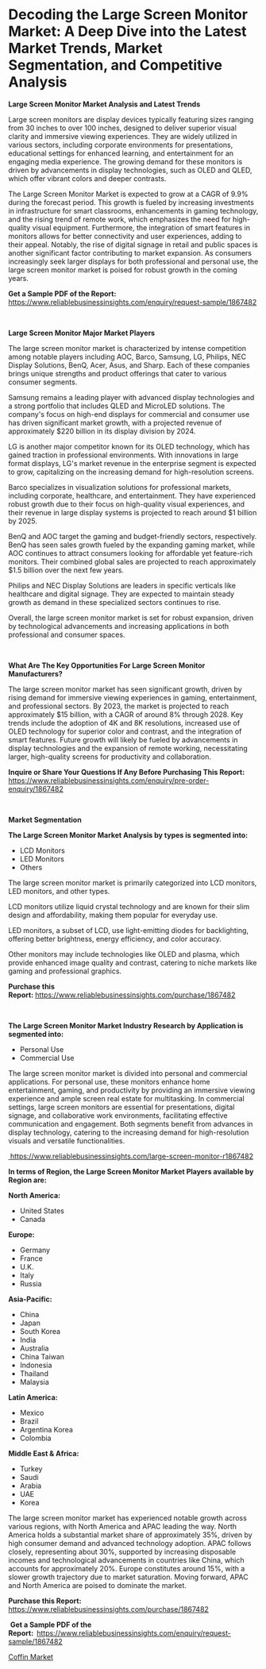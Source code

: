 <p><h1>Decoding the Large Screen Monitor Market: A Deep Dive into the Latest Market Trends, Market Segmentation, and Competitive Analysis</h1></p><p><strong>Large Screen Monitor Market Analysis and Latest Trends</strong></p>
<p><p>Large screen monitors are display devices typically featuring sizes ranging from 30 inches to over 100 inches, designed to deliver superior visual clarity and immersive viewing experiences. They are widely utilized in various sectors, including corporate environments for presentations, educational settings for enhanced learning, and entertainment for an engaging media experience. The growing demand for these monitors is driven by advancements in display technologies, such as OLED and QLED, which offer vibrant colors and deeper contrasts.</p><p>The Large Screen Monitor Market is expected to grow at a CAGR of 9.9% during the forecast period. This growth is fueled by increasing investments in infrastructure for smart classrooms, enhancements in gaming technology, and the rising trend of remote work, which emphasizes the need for high-quality visual equipment. Furthermore, the integration of smart features in monitors allows for better connectivity and user experiences, adding to their appeal. Notably, the rise of digital signage in retail and public spaces is another significant factor contributing to market expansion. As consumers increasingly seek larger displays for both professional and personal use, the large screen monitor market is poised for robust growth in the coming years.</p></p>
<p><strong>Get a Sample PDF of the Report:&nbsp;</strong> <a href="https://www.reliablebusinessinsights.com/enquiry/request-sample/1867482?utm_campaign=3288&utm_medium=2&utm_source=Github&utm_content=ia&utm_term=04042025&utm_id=large-screen-monitor">https://www.reliablebusinessinsights.com/enquiry/request-sample/1867482</a></p>
<p>&nbsp;</p>
<p><strong>Large Screen Monitor Major Market Players</strong></p>
<p><p>The large screen monitor market is characterized by intense competition among notable players including AOC, Barco, Samsung, LG, Philips, NEC Display Solutions, BenQ, Acer, Asus, and Sharp. Each of these companies brings unique strengths and product offerings that cater to various consumer segments.</p><p>Samsung remains a leading player with advanced display technologies and a strong portfolio that includes QLED and MicroLED solutions. The company's focus on high-end displays for commercial and consumer use has driven significant market growth, with a projected revenue of approximately $220 billion in its display division by 2024.</p><p>LG is another major competitor known for its OLED technology, which has gained traction in professional environments. With innovations in large format displays, LG's market revenue in the enterprise segment is expected to grow, capitalizing on the increasing demand for high-resolution screens.</p><p>Barco specializes in visualization solutions for professional markets, including corporate, healthcare, and entertainment. They have experienced robust growth due to their focus on high-quality visual experiences, and their revenue in large display systems is projected to reach around $1 billion by 2025.</p><p>BenQ and AOC target the gaming and budget-friendly sectors, respectively. BenQ has seen sales growth fueled by the expanding gaming market, while AOC continues to attract consumers looking for affordable yet feature-rich monitors. Their combined global sales are projected to reach approximately $1.5 billion over the next few years.</p><p>Philips and NEC Display Solutions are leaders in specific verticals like healthcare and digital signage. They are expected to maintain steady growth as demand in these specialized sectors continues to rise.</p><p>Overall, the large screen monitor market is set for robust expansion, driven by technological advancements and increasing applications in both professional and consumer spaces.</p></p>
<p>&nbsp;</p>
<p><strong>What Are The Key Opportunities For Large Screen Monitor Manufacturers?</strong></p>
<p><p>The large screen monitor market has seen significant growth, driven by rising demand for immersive viewing experiences in gaming, entertainment, and professional sectors. By 2023, the market is projected to reach approximately $15 billion, with a CAGR of around 8% through 2028. Key trends include the adoption of 4K and 8K resolutions, increased use of OLED technology for superior color and contrast, and the integration of smart features. Future growth will likely be fueled by advancements in display technologies and the expansion of remote working, necessitating larger, high-quality screens for productivity and collaboration.</p></p>
<p><strong>Inquire or Share Your Questions If Any Before Purchasing This Report:</strong> <a href="https://www.reliablebusinessinsights.com/enquiry/pre-order-enquiry/1867482?utm_campaign=3288&utm_medium=2&utm_source=Github&utm_content=ia&utm_term=04042025&utm_id=large-screen-monitor">https://www.reliablebusinessinsights.com/enquiry/pre-order-enquiry/1867482</a></p>
<p>&nbsp;</p>
<p><strong>Market Segmentation</strong></p>
<p><strong>The Large Screen Monitor Market Analysis by types is segmented into:</strong></p>
<p><ul><li>LCD Monitors</li><li>LED Monitors</li><li>Others</li></ul></p>
<p><p>The large screen monitor market is primarily categorized into LCD monitors, LED monitors, and other types. </p><p>LCD monitors utilize liquid crystal technology and are known for their slim design and affordability, making them popular for everyday use. </p><p>LED monitors, a subset of LCD, use light-emitting diodes for backlighting, offering better brightness, energy efficiency, and color accuracy. </p><p>Other monitors may include technologies like OLED and plasma, which provide enhanced image quality and contrast, catering to niche markets like gaming and professional graphics.</p></p>
<p><strong>Purchase this Report:&nbsp;</strong><a href="https://www.reliablebusinessinsights.com/purchase/1867482?utm_campaign=3288&utm_medium=2&utm_source=Github&utm_content=ia&utm_term=04042025&utm_id=large-screen-monitor">https://www.reliablebusinessinsights.com/purchase/1867482</a></p>
<p>&nbsp;</p>
<p><strong>The Large Screen Monitor Market Industry Research by Application is segmented into:</strong></p>
<p><ul><li>Personal Use</li><li>Commercial Use</li></ul></p>
<p><p>The large screen monitor market is divided into personal and commercial applications. For personal use, these monitors enhance home entertainment, gaming, and productivity by providing an immersive viewing experience and ample screen real estate for multitasking. In commercial settings, large screen monitors are essential for presentations, digital signage, and collaborative work environments, facilitating effective communication and engagement. Both segments benefit from advances in display technology, catering to the increasing demand for high-resolution visuals and versatile functionalities.</p></p>
<p><a href="https://www.reliablebusinessinsights.com/large-screen-monitor-r1867482?utm_campaign=3288&utm_medium=2&utm_source=Github&utm_content=ia&utm_term=04042025&utm_id=large-screen-monitor">&nbsp;https://www.reliablebusinessinsights.com/large-screen-monitor-r1867482</a></p>
<p><strong>In terms of Region, the Large Screen Monitor Market Players available by Region are:</strong></p>
<p>
    <p> <strong> North America: </strong>
        <ul>
            <li>United States</li>
            <li>Canada</li>
        </ul>
        </p> 
    <p> <strong> Europe: </strong>
        <ul>
            <li>Germany</li>
            <li>France</li>
            <li>U.K.</li>
            <li>Italy</li>
            <li>Russia</li>
        </ul>
        </p> 
    <p> <strong> Asia-Pacific: </strong>
        <ul>
            <li>China</li>
            <li>Japan</li>
            <li>South Korea</li>
            <li>India</li>
            <li>Australia</li>
            <li>China Taiwan</li>
            <li>Indonesia</li>
            <li>Thailand</li>
            <li>Malaysia</li>
        </ul>
        </p> 
    <p> <strong> Latin America: </strong>
        <ul>
            <li>Mexico</li>
            <li>Brazil</li>
            <li>Argentina Korea</li>
            <li>Colombia</li>
        </ul>
        </p> 
    <p> <strong> Middle East & Africa: </strong>
        <ul>
            <li>Turkey</li>
            <li>Saudi</li>
            <li>Arabia</li>
            <li>UAE</li>
            <li>Korea</li>
        </ul>
    </p>
    </p>
<p><p>The large screen monitor market has experienced notable growth across various regions, with North America and APAC leading the way. North America holds a substantial market share of approximately 35%, driven by high consumer demand and advanced technology adoption. APAC follows closely, representing about 30%, supported by increasing disposable incomes and technological advancements in countries like China, which accounts for approximately 20%. Europe constitutes around 15%, with a slower growth trajectory due to market saturation. Moving forward, APAC and North America are poised to dominate the market.</p></p>
<p><strong>Purchase this Report: </strong><a href="https://www.reliablebusinessinsights.com/purchase/1867482?utm_campaign=3288&utm_medium=2&utm_source=Github&utm_content=ia&utm_term=04042025&utm_id=large-screen-monitor">https://www.reliablebusinessinsights.com/purchase/1867482</a></p>
<p>&nbsp;<strong>Get a Sample PDF of the Report:&nbsp;&nbsp;</strong><a href="https://www.reliablebusinessinsights.com/enquiry/request-sample/1867482?utm_campaign=3288&utm_medium=2&utm_source=Github&utm_content=ia&utm_term=04042025&utm_id=large-screen-monitor">https://www.reliablebusinessinsights.com/enquiry/request-sample/1867482</a></p>
<p><strong></strong></p>
<p><p><a href="https://github.com/bulkagumanvv/Market-Research-Report-List-1/blob/main/coffin-market.md?utm_campaign=3288&utm_medium=2&utm_source=Github&utm_content=ia&utm_term=04042025&utm_id=large-screen-monitor">Coffin Market</a></p></p>
